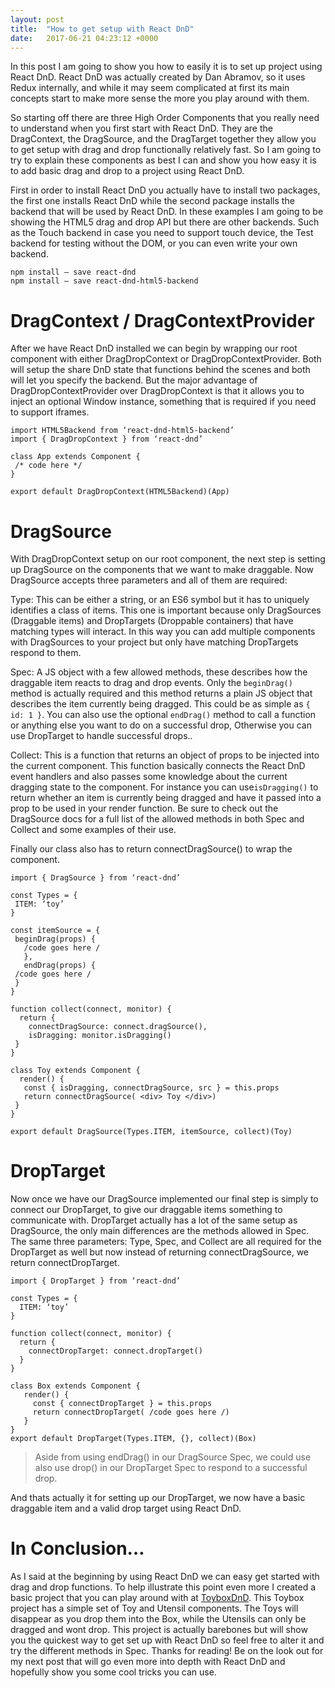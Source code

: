 ```yaml
---
layout: post
title:  "How to get setup with React DnD"
date:   2017-06-21 04:23:12 +0000
---
```



  In this post I am going to show you how to easily it is to set up project using React DnD. React DnD was actually created by Dan Abramov, so it uses Redux internally, and while it may seem complicated at first its main concepts start to make more sense the more you play around with them.
	
  So starting off there are three High Order Components that you really need to understand when you first start with React DnD. They are the DragContext, the DragSource, and the DragTarget together they allow you to get setup with drag and drop functionally relatively fast. So I am going to try to explain these components as best I can and show you how easy it is to add basic drag and drop to a project using React DnD.

  First in order to install React DnD you actually have to install two packages, the first one installs React DnD while the second package installs the backend that will be used by React DnD. In these examples I am going to be showing the HTML5 drag and drop API but there are other backends. Such as the Touch backend in case you need to support touch device, the Test backend for testing without the DOM, or you can even write your own backend.

```
npm install — save react-dnd
npm install — save react-dnd-html5-backend
```

# DragContext / DragContextProvider
  After we have React DnD installed we can begin by wrapping our root component with either DragDropContext or DragDropContextProvider. Both will setup the share DnD state that functions behind the scenes and both will let you specify the backend. But the major advantage of DragDropContextProvider over DragDropContext is that it allows you to inject an optional Window instance, something that is required if you need to support iframes.

```
import HTML5Backend from ‘react-dnd-html5-backend’
import { DragDropContext } from ‘react-dnd’

class App extends Component {
 /* code here */
}

export default DragDropContext(HTML5Backend)(App)
```

# DragSource
  With DragDropContext setup on our root component, the next step is setting up DragSource on the components that we want to make draggable. Now DragSource accepts three parameters and all of them are required:
	
Type: This can be either a string, or an ES6 symbol but it has to uniquely identifies a class of items. This one is important because only DragSources (Draggable items) and DropTargets (Droppable containers) that have matching types will interact. In this way you can add multiple components with DragSources to your project but only have matching DropTargets respond to them.

Spec: A JS object with a few allowed methods, these describes how the draggable item reacts to drag and drop events. Only the `beginDrag()` method is actually required and this method returns a plain JS object that describes the item currently being dragged. This could be as simple as `{ id: 1 }`. You can also use the optional `endDrag()` method to call a function or anything else you want to do on a successful drop, Otherwise you can use DropTarget to handle successful drops..

Collect: This is a function that returns an object of props to be injected into the current component. This function basically connects the React DnD event handlers and also passes some knowledge about the current dragging state to the component. For instance you can use`isDragging()` to return whether an item is currently being dragged and have it passed into a prop to be used in your render function.
Be sure to check out the DragSource docs for a full list of the allowed methods in both Spec and Collect and some examples of their use.

Finally our class also has to return connectDragSource() to wrap the component.

```
import { DragSource } from ‘react-dnd’

const Types = {
 ITEM: ‘toy’
}

const itemSource = {
 beginDrag(props) {
   /code goes here /
   },
   endDrag(props) {
 /code goes here /
 }
}

function collect(connect, monitor) {
  return {
    connectDragSource: connect.dragSource(),
    isDragging: monitor.isDragging()
 }
}

class Toy extends Component {
  render() {
   const { isDragging, connectDragSource, src } = this.props
   return connectDragSource( <div> Toy </div>)
 }
}

export default DragSource(Types.ITEM, itemSource, collect)(Toy)
```

# DropTarget
  Now once we have our DragSource implemented our final step is simply to connect our DropTarget, to give our draggable items something to communicate with. DropTarget actually has a lot of the same setup as DragSource, the only main differences are the methods allowed in Spec. The same three parameters: Type, Spec, and Collect are all required for the DropTarget as well but now instead of returning connectDragSource, we return connectDropTarget.

```
import { DropTarget } from ‘react-dnd’

const Types = {
  ITEM: ‘toy’
}

function collect(connect, monitor) {
  return {
    connectDropTarget: connect.dropTarget()
  }
}

class Box extends Component {
   render() {
     const { connectDropTarget } = this.props
     return connectDropTarget( /code goes here /)
   }
}
export default DropTarget(Types.ITEM, {}, collect)(Box)
```

> Aside from using endDrag() in our DragSource Spec, we could use also use drop() in our DropTarget Spec to respond to a successful drop.

  And thats actually it for setting up our DropTarget, we now have a basic draggable item and a valid drop target using React DnD.
# In Conclusion…
  As I said at the beginning by using React DnD we can easy get started with drag and drop functions. To help illustrate this point even more I created a basic project that you can play around with at [ToyboxDnD](https://github.com/Alicekb/ToyboxDnD). This Toybox project has a simple set of Toy and Utensil components. The Toys will disappear as you drop them into the Box, while the Utensils can only be dragged and wont drop. This project is actually barebones but will show you the quickest way to get set up with React DnD so feel free to alter it and try the different methods in Spec.
Thanks for reading! Be on the look out for my next post that will go even more into depth with React DnD and hopefully show you some cool tricks you can use.
